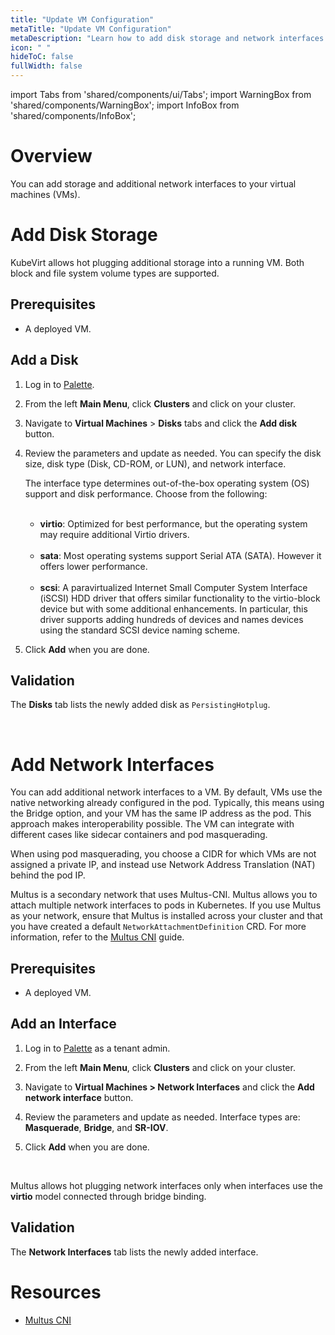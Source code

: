 ```yaml
---
title: "Update VM Configuration"
metaTitle: "Update VM Configuration"
metaDescription: "Learn how to add disk storage and network interfaces to a VM using Palette."
icon: " "
hideToC: false
fullWidth: false
---
```


import Tabs from 'shared/components/ui/Tabs';
import WarningBox from 'shared/components/WarningBox';
import InfoBox from 'shared/components/InfoBox';


# Overview


You can add storage and additional network interfaces to your virtual machines (VMs).


# Add Disk Storage

KubeVirt allows hot plugging additional storage into a running VM. Both block and file system volume types are supported.

## Prerequisites

- A deployed VM.

## Add a Disk

1. Log in to [Palette](https://console.spectrocloud.com).


2. From the left **Main Menu**, click **Clusters** and click on your cluster. 


3. Navigate to **Virtual Machines** > **Disks** tabs and click the **Add disk** button.


4. Review the parameters and update as needed. You can specify the disk size, disk type (Disk, CD-ROM, or LUN), and network interface.

    The interface type determines out-of-the-box operating system (OS) support and disk performance. Choose from the following:

    <br />

    - **virtio**: Optimized for best performance, but the operating system may require additional Virtio drivers.

    <br />

    - **sata**: Most operating systems support Serial ATA (SATA). However it offers lower performance.

    <br />

    - **scsi**: A paravirtualized Internet Small Computer System Interface (iSCSI) HDD driver that offers similar functionality to the virtio-block device but with some additional enhancements. In particular, this driver supports adding hundreds of devices and names devices using the standard SCSI device naming scheme.


5. Click **Add** when you are done.

## Validation

The **Disks** tab lists the newly added disk as ``PersistingHotplug``. 

<br />

# Add Network Interfaces

You can add additional network interfaces to a VM. By default, VMs use the native networking already configured in the pod. Typically, this means using the Bridge option, and your VM has the same IP address as the pod. This approach makes interoperability possible. The VM can integrate with different cases like sidecar containers and pod masquerading. 

When using pod masquerading, you choose a CIDR for which VMs are not assigned a private IP, and instead use Network Address Translation (NAT) behind the pod IP.

Multus is a secondary network that uses Multus-CNI. Multus allows you to attach multiple network interfaces to pods in Kubernetes. If you use Multus as your network, ensure that Multus is installed across your cluster and that you have created a default ``NetworkAttachmentDefinition`` CRD. For more information, refer to the [Multus CNI](/integrations/multus-cni) guide.


## Prerequisites

- A deployed VM.

## Add an Interface

1. Log in to [Palette](https://console.spectrocloud.com) as a tenant admin.


2. From the left **Main Menu**, click **Clusters** and click on your cluster. 


3. Navigate to **Virtual Machines > Network Interfaces** and click the **Add network interface** button.


4. Review the parameters and update as needed. Interface types are: **Masquerade**, **Bridge**, and **SR-IOV**.  


5. Click **Add** when you are done. 


<br />

<InfoBox>

Multus allows hot plugging network interfaces only when interfaces use the **virtio** model connected through bridge binding.

</InfoBox>

## Validation

The **Network Interfaces** tab lists the newly added interface.

# Resources

- [Multus CNI](/integrations/multus-cni)
